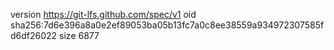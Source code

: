version https://git-lfs.github.com/spec/v1
oid sha256:7d6e396a8a0e2ef89053ba05b13fc7a0c8ee38559a934972307585fd6df26022
size 6877

